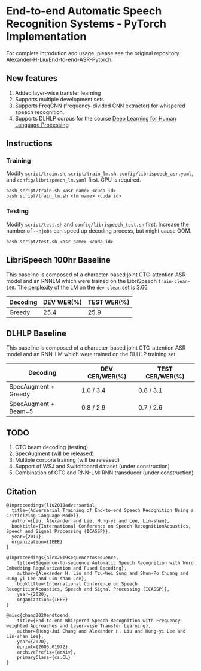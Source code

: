 # End-to-end Automatic Speech Recognition Systems - PyTorch Implementation
For complete introdution and usage, please see the original repository [Alexander-H-Liu/End-to-end-ASR-Pytorch](https://github.com/Alexander-H-Liu/End-to-end-ASR-Pytorch).
## New features
1. Added layer-wise transfer learning
2. Supports multiple development sets
3. Supports FreqCNN (frequency-divided CNN extractor) for whispered speech recognition.
4. Supports DLHLP corpus for the course [Deep Learning for Human Language Processing](http://speech.ee.ntu.edu.tw/~tlkagk/courses_DLHLP20.html)

## Instructions
### Training
Modify `script/train.sh`, `script/train_lm.sh`, `config/librispeech_asr.yaml`, and `config/librispeech_lm.yaml` first. GPU is required.
```
bash script/train.sh <asr name> <cuda id>
bash script/train_lm.sh <lm name> <cuda id>
```
### Testing
Modify `script/test.sh` and `config/librispeech_test.sh` first. Increase the number of `--njobs` can speed up decoding process, but might cause OOM.
```
bash script/test.sh <asr name> <cuda id>
```

## LibriSpeech 100hr Baseline
This baseline is composed of a character-based joint CTC-attention ASR model and an RNNLM which were trained on the LibriSpeech `train-clean-100`. The perplexity of the LM on the `dev-clean` set is 3.66. 

| Decoding | DEV WER(%) | TEST WER(%) |
| -------- | ---------- | ----------- |
| Greedy   | 25.4       | 25.9        |

## DLHLP Baseline
This baseline is composed of a character-based joint CTC-attention ASR model and an RNN-LM which were trained on the DLHLP training set.

| Decoding               | DEV CER/WER(%) | TEST CER/WER(%) |
| ---------------------- | -------------- | --------------- |
| SpecAugment + Greedy   | 1.0 / 3.4      | 0.8 / 3.1       |
| SpecAugment + Beam=5   | 0.8 / 2.9      | 0.7 / 2.6       |

## TODO
1. CTC beam decoding (testing)
2. SpecAugment (will be released)
3. Multiple corpora training (will be released)
4. Support of WSJ and Switchboard dataset (under construction)
5. Combination of CTC and RNN-LM: RNN transducer (under construction)

## Citation

```
@inproceedings{liu2019adversarial,
  title={Adversarial Training of End-to-end Speech Recognition Using a Criticizing Language Model},
  author={Liu, Alexander and Lee, Hung-yi and Lee, Lin-shan},
  booktitle={International Conference on Speech RecognitionAcoustics, Speech and Signal Processing (ICASSP)},
  year={2019},
  organization={IEEE}
}

@inproceedings{alex2019sequencetosequence,
    title={Sequence-to-sequence Automatic Speech Recognition with Word Embedding Regularization and Fused Decoding},
    author={Alexander H. Liu and Tzu-Wei Sung and Shun-Po Chuang and Hung-yi Lee and Lin-shan Lee},
    booktitle={International Conference on Speech RecognitionAcoustics, Speech and Signal Processing (ICASSP)},
    year={2020},
    organization={IEEE}
}

@misc{chang2020endtoend,
    title={End-to-end Whispered Speech Recognition with Frequency-weighted Approaches and Layer-wise Transfer Learning},
    author={Heng-Jui Chang and Alexander H. Liu and Hung-yi Lee and Lin-shan Lee},
    year={2020},
    eprint={2005.01972},
    archivePrefix={arXiv},
    primaryClass={cs.CL}
}
```
